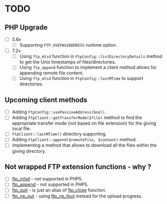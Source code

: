 # TODO

## PHP Upgrade

- [ ] 5.6v
    - [ ] Supporting `FTP_USEPASVADDRESS` runtime option.
- [ ] 7.2v 
    - [ ] Using `ftp_mlsd` function in `FtpConfig::listDirectoryDetails` method to get the Unix timestamps of files/directories.
    - [ ] Using `ftp_append` function to implement a client method allows for appending remote file content.
    - [ ] Using `ftp_mlsd` function in `FtpConfig::lastMTime` to support directories.

## Upcoming client methods

- [ ] Adding `FtpConfig::usePassiveAddress(bool)`.
- [ ] Adding `FtpClient::getTransferMode($file)` method to find the appropriate transfer mode (not based on file extension) for the giving local file.
- [ ] `FtpClient::lastMTime()` directory supporting.  
- [ ] Adding `FtpClient::append($remoteFile, $content)` method.
- [ ] Implementing a method that allows to download all the files within the giving directory.

## Not wrapped FTP extension functions - why ?

- [ ] [ftp_mlsd](https://www.php.net/manual/en/function.ftp-append.php) - not supported in PHP5. 
- [ ] [ftp_append](https://www.php.net/manual/en/function.ftp-mlsd.php) - not supported in PHP5. 
- [ ] [ftp_quit](https://www.php.net/manual/en/function.ftp-quit.php) - is just an alias of [ftp_close](https://www.php.net/manual/en/function.ftp-close.php) function.
- [ ] [ftp_np_put](https://www.php.net/manual/en/function.ftp-nb-put.php) - using [ftp_np_fput](https://www.php.net/manual/en/function.ftp-nb-fput.php) instead for the upload progress.